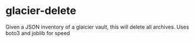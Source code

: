 # glacier-delete
Given a JSON inventory of a glaicier vault, this will delete all archives. Uses boto3 and joblib for speed

